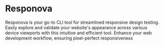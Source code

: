 # Responova
Responova is your go-to CLI tool for streamlined responsive design testing. Easily explore and validate your website's appearance across various device viewports with this intuitive and efficient tool. Enhance your web development workflow, ensuring pixel-perfect responsiveness
